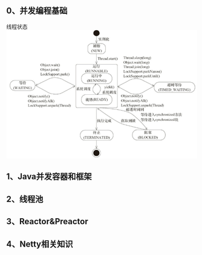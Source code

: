 ## 0、并发编程基础
线程状态
![](/image/thread_status.png)


## 1、Java并发容器和框架

## 2、线程池

## 3、Reactor&Preactor

## 4、Netty相关知识




